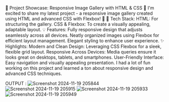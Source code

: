 🚀 Project Showcase: Responsive Image Gallery with HTML & CSS 🚀
I'm excited to share my latest project - a responsive image gallery created using HTML and advanced CSS with Flexbox! 🌟
🔧 Tech Stack:
HTML: For structuring the gallery.
CSS & Flexbox: To create a visually appealing, adaptable layout.
💡 Features:
Fully responsive design that adjusts seamlessly across all devices.
Neatly organized images using Flexbox for efficient layout management.
Elegant styling to enhance user experience.
✨ Highlights:
Modern and Clean Design: Leveraging CSS Flexbox for a sleek, flexible grid layout.
Responsive Across Devices: Media queries ensure it looks great on desktops, tablets, and smartphones.
User-Friendly Interface: Easy navigation and visually appealing presentation.
I had a lot of fun working on this project and learned a ton about responsive design and advanced CSS techniques.

OUTPUT : 
![Screenshot 2024-11-19 205844](https://github.com/user-attachments/assets/b149c7fd-13ef-4cd8-a66c-8b7e28909715)
![Screenshot 2024-11-19 205915](https://github.com/user-attachments/assets/16583326-0618-4eb7-afc8-5502a0088172)
![Screenshot 2024-11-19 205933](https://github.com/user-attachments/assets/0e4cc989-a0ff-41f0-8ec5-b00481fdaa81)
![Screenshot 2024-11-19 205949](https://github.com/user-attachments/assets/be09a273-0022-4e5c-acae-0b23c0f86be7)
